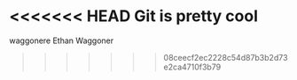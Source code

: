 <<<<<<< HEAD
Git is pretty cool
=======
waggonere Ethan Waggoner
>>>>>>> 08ceecf2ec2228c54d87b3b2d73e2ca4710f3b79
